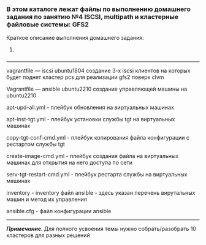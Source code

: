 <h3>В этом каталоге лежат файлы по выполнению домашнего задания по занятию №4
ISCSI, multipath и кластерные файловые системы: GFS2</h3>
<hr4>Краткое описание выполнения домашнего задания:</h4>
<ol><li></li>



</ol>


<h3></h3>
<hr>
<p></p>
<p>vagrantfile — iscsi ubuntu1804 создание 3-х iscsi клиентов на которых будет поднят кластер pcs для реализации gfs2 поверх clvm</p>
<p>Vagrantfile — ansible ubuntu2210 создание управляющей машины на ubuntu2210</p>
<p>apt-upd-all.yml -  плейбук обновления на виртуальных машинах<p>
<p>apt-inst-tgt.yml - плейбук установки службы tgt на виртуальных машинах </p>
<p>copy-tgt-conf-cmd.yml - плейбук копирования файла конфигурации с рестартом службы tgt</p>
<p>create-image-cmd.yml  - плейбук создания файла на виртуальных машинах для открытия на него доступа по сети </p>
<p>serv-tgt-restart-cmd.yml - плейбук рестарта службы на виртуальных машинах</p>
<p>inventory - inventory файл ansible - здесь указан перечень вирутальных машин и метод их управления</p>
<p>ansible.cfg - файл конфигурации ansible</p>
<hr>
<p><i><b>Примечание. </b></i>Для полного усвоения темы нужно собрать/разобрать 10 кластеров для разных решений</p>


